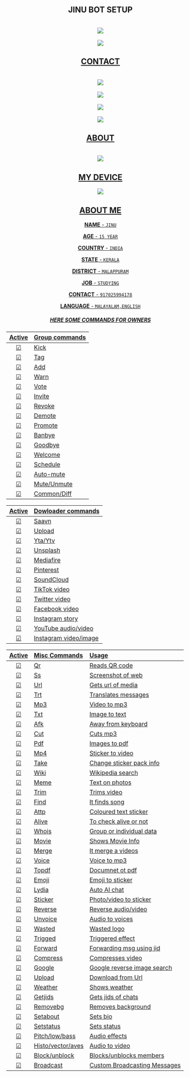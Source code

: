 </a>
</p>
<div align="center">
 <p align="center">

## JINU BOT SETUP

<br>
   <a href="https://replit.com/@Afx-Abu/Jinu-Mwol?v=1"><img src="https://img.shields.io/badge/-SCAN%20THE%20REPLIT-black?style=for-the-badge&logo=replit&logoColor=white">
   <br>
   
<br>
   <a href="https://heroku.com/deploy?template=https://github.com/Jinu-Xr/Jinu-Mwol"><img src="https://img.shields.io/badge/-DEPLOY%20ON%20HEROKU-634988?style=for-the-badge&logo=heroku&logoColor=white">
   <br>



## CONTACT

<br>
   <a href="http://www.instagram.com/ig-jinu"><img src="https://img.shields.io/badge/-INSTAGRAM-C00F85?style=for-the-badge&logo=instagram&logoColor=white">
   <br>
<br>
   <a href="http://wa.me/917025994178"><img src="https://img.shields.io/badge/-WHATSAPP-30D14D?style=for-the-badge&logo=whatsapp&logoColor=white">
   <br>
<br>
   <a href="http://www.t.me/Jinu"><img src="https://img.shields.io/badge/-TELEGRAM-blue?style=for-the-badge&logo=telegram&logoColor=white">
   <br>
<br>
   <a href="http://www.github.com/Jinu-Xr"><img src="https://img.shields.io/badge/-GITHUB-black?style=for-the-badge&logo=github&logoColor=white">
   <br>





## ABOUT

<br>
   <a href="%%%%%%%%%%%%%%%%%"><img src="https://img.shields.io/badge/-VISIT OUR SITE-red?style=for-the-badge&logo=&logoColor=black">





## MY DEVICE

 <a href="https://gadgets.ndtv.com/huawei-nova-3i-5556"><img src="https://img.shields.io/badge/-Huawei nova 3i-white?style=for-the-badge&logo=HUAWEI&logoColor=black">
   <br>



## ABOUT ME

 **NAME**         - `JINU`

 **AGE**          - `15 YEAR`

 **COUNTRY**      - `INDIA`

 **STATE**        - `KERALA`

 **DISTRICT**     - `MALAPPURAM`

 **JOB**          - `STUDYING`

 **CONTACT**     - `917025994178`
   
 **LANGUAGE**        - `MALAYALAM,ENGLISH`


##### HERE SOME COMMANDS FOR OWNERS



| Active | Group commands |
| :----: | :------------- |
|   ☑   | Kick           |
|   ☑   | Tag            |
|   ☑   | Add            |
|   ☑   | Warn           |
|   ☑   | Vote           |
|   ☑   | Invite         |
|   ☑   | Revoke         |
|   ☑   | Demote         |
|   ☑   | Promote        |
|   ☑   | Banbye         |
|   ☑   | Goodbye        |
|   ☑   | Welcome        |
|   ☑   | Schedule       |
|   ☑   | Auto-mute      |
|   ☑   | Mute/Unmute    |
|   ☑   | Common/Diff    |

| Active | Dowloader commands    |
| :----: | :-------------------- |
|   ☑   | Saavn                 |
|   ☑   | Upload                |
|   ☑   | Yta/Ytv               |
|   ☑   | Unsplash              |
|   ☑   | Mediafire             |
|   ☑   | Pinterest             |
|   ☑   | SoundCloud            |
|   ☑   | TikTok video          |
|   ☑   | Twitter video         |
|   ☑   | Facebook video        |
|   ☑   | Instagram story       |
|   ☑   | YouTube audio/video   |
|   ☑   | Instagram video/image |

| Active | Misc Commands     | Usage                        |
| :----: | :---------------- | :--------------------------- |
|   ☑   | Qr                | Reads QR code                |
|   ☑   | Ss                | Screenshot of web            |
|   ☑   | Url               | Gets url of media            |
|   ☑   | Trt               | Translates messages          |
|   ☑   | Mp3               | Video to mp3                 |
|   ☑   | Txt               | Image to text                |
|   ☑   | Afk               | Away from keyboard           |
|   ☑   | Cut               | Cuts mp3                     |
|   ☑   | Pdf               | Images to pdf                |
|   ☑   | Mp4               | Sticker to video             |
|   ☑   | Take              | Change sticker pack info     |
|   ☑   | Wiki              | Wikipedia search             |
|   ☑   | Meme              | Text on photos               |
|   ☑   | Trim              | Trims video                  |
|   ☑   | Find              | It finds song                |
|   ☑   | Attp              | Coloured text sticker        |
|   ☑   | Alive             | To check alive or not        |
|   ☑   | Whois             | Group or individual data     |
|   ☑   | Movie             | Shows Movie Info             |
|   ☑   | Merge             | It merge a videos            |
|   ☑   | Voice             | Voice to mp3                 |
|   ☑   | Topdf             | Documnet ot pdf              |
|   ☑   | Emoji             | Emoji to sticker             |
|   ☑   | Lydia             | Auto AI chat                 |
|   ☑   | Sticker           | Photo/video to sticker       |
|   ☑   | Reverse           | Reverse audio/video          |
|   ☑   | Unvoice           | Audio to voices              |
|   ☑   | Wasted            | Wasted logo                  |
|   ☑   | Trigged           | Triggered effect             |
|   ☑   | Forward           | Forwarding msg using jid     |
|   ☑   | Compress          | Compresses video             |
|   ☑   | Google            | Google reverse image search  |
|   ☑   | Upload            | Download from Url            |
|   ☑   | Weather           | Shows weather                |
|   ☑   | Getjids           | Gets jids of chats           |
|   ☑   | Removebg          | Removes background           |
|   ☑   | Setabout          | Sets bio                     |
|   ☑   | Setstatus         | Sets status                  |
|   ☑   | Pitch/low/bass    | Audio effects                |
|   ☑   | Histo/vector/aves | Audio to video               |
|   ☑   | Block/unblock     | Blocks/unblocks members      |
|   ☑   | Broadcast         | Custom Broadcasting Messages |


